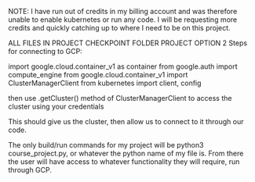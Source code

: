 NOTE: I have run out of credits in my billing account and was therefore unable to enable kubernetes or run any code. 
I will be requesting more credits and quickly catching up to where I need to be on this project.

ALL FILES IN PROJECT CHECKPOINT FOLDER
PROJECT OPTION 2
Steps for connecting to GCP:


import google.cloud.container_v1 as container
from google.auth import compute_engine
from google.cloud.container_v1 import ClusterManagerClient
from kubernetes import client, config





then use .getCluster() method of ClusterManagerClient to access the cluster using your credentials

This should give us the cluster, then allow us to connect to it through our code. 

The only build/run commands for my project will be python3 course_project.py, or whatever the python name of my file is.
From there the user will have access to whatever functionality they will require, run through GCP.
